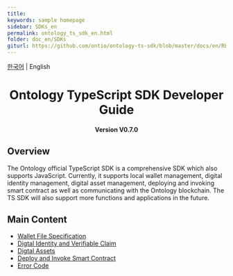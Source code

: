 ```yaml
---
title:
keywords: sample homepage
sidebar: SDKs_en
permalink: ontology_ts_sdk_en.html
folder: doc_en/SDKs
giturl: https://github.com/ontio/ontology-ts-sdk/blob/master/docs/en/README.md
---
```



[한국어](./ontology_ts_sdk_ko.html) | English

<h1 align="center">Ontology TypeScript SDK Developer Guide</h1>
<h4 align="center">Version V0.7.0 </h4>

## Overview

The Ontology official TypeScript SDK is a comprehensive SDK which also supports JavaScript. Currently, it supports local wallet management, digital identity management, digital asset management, deploying and invoking smart contract as well as communicating with the Ontology blockchain. The TS SDK will also support more functions and applications in the future.

## Main Content


- [Wallet File Specification](./Wallet_File_Specification_en.html)
- [Digtal Identity and Verifiable Claim](./ontology_ts_sdk_identity_claim_en.html)
- [Digtal Assets](./ontology_ts_sdk_asset_en.html)
- [Deploy and Invoke Smart Contract](./ontology_ts_sdk_smartcontract_en.html)
- [Error Code](./ontology_ts_sdk_errorcode_en.html)

